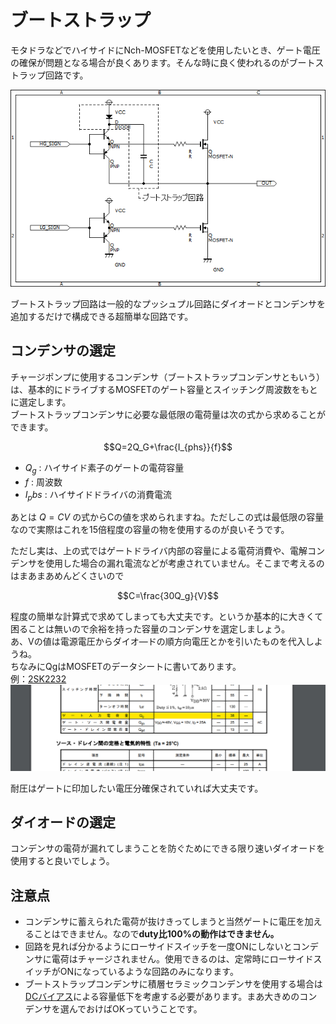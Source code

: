 # ブートストラップ  

モタドラなどでハイサイドにNch-MOSFETなどを使用したいとき、ゲート電圧の確保が問題となる場合が良くあります。そんな時に良く使われるのがブートストラップ回路です。  

![ブートストラップ](images/bootstrap.png)  

ブートストラップ回路は一般的なプッシュプル回路にダイオードとコンデンサを追加するだけで構成できる超簡単な回路です。  

## コンデンサの選定  

チャージポンプに使用するコンデンサ（ブートストラップコンデンサともいう）は、基本的にドライブするMOSFETのゲート容量とスイッチング周波数をもとに選定します。  
ブートストラップコンデンサに必要な最低限の電荷量は次の式から求めることができます。  

```math
Q=2Q_G+\frac{I_{phs}}{f}
```

- $Q_g$ : ハイサイド素子のゲートの電荷容量  
- $f$ : 周波数  
- $I_pbs$ : ハイサイドドライバの消費電流  

あとは $Q = CV$ の式からCの値を求められますね。ただしこの式は最低限の容量なので実際はこれを15倍程度の容量の物を使用するのが良いそうです。  

ただし実は、上の式ではゲートドライバ内部の容量による電荷消費や、電解コンデンサを使用した場合の漏れ電流などが考慮されていません。そこまで考えるのはまあまあめんどくさいので  

```math
C=\frac{30Q_g}{V}
```

程度の簡単な計算式で求めてしまっても大丈夫です。というか基本的に大きくて困ることは無いので余裕を持った容量のコンデンサを選定しましょう。  
あ、Vの値は電源電圧からダイオ―ドの順方向電圧とかを引いたものを代入しようね。  
ちなみにQgはMOSFETのデータシートに書いてあります。  
例：[2SK2232](https://akizukidenshi.com/catalog/g/gI-02414/)  
![データシートのゲート容量](../images/gate_Q_example.png)  

耐圧はゲートに印加したい電圧分確保されていれば大丈夫です。

## ダイオードの選定  

コンデンサの電荷が漏れてしまうことを防ぐためにできる限り速いダイオードを使用すると良いでしょう。

## 注意点  

- コンデンサに蓄えられた電荷が抜けきってしまうと当然ゲートに電圧を加えることはできません。なので**duty比100%の動作はできません。**  
- 回路を見れば分かるようにローサイドスイッチを一度ONにしないとコンデンサに電荷はチャージされません。使用できるのは、定常時にローサイドスイッチがONになっているような回路のみになります。  
- ブートストラップコンデンサに積層セラミックコンデンサを使用する場合は[DCバイアス](../circuit_parts/Capasitor_DC_bias.md)による容量低下を考慮する必要があります。まあ大きめのコンデンサを選んでおけばOKっていうことです。